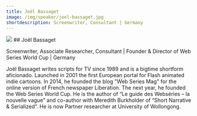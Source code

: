 ```yaml
---
title: Joël Bassaget
image: /img/speaker/joel-bassaget.jpg
shortdescription: Screenwriter, Consultant | Germany
---
```

<img src="/img/speaker/joel-bassaget.jpg">
## Joël Bassaget

Screenwriter, Associate Researcher, Consultant | Founder & Director of Web Series World Cup | Germany

Joël Bassaget writes scripts for TV since 1989 and is a bigtime shortform aficionado. Launched in 2001 the first European portal for Flash animated indie cartoons. In 2014, he founded the blog "Web Series Mag" for the online version of French newspaper Liberation. The next year, he founded the Web Series World Cup. He is the author of “Le guide des Webséries – la nouvelle vague” and co-author with Meredith Burkholder of “Short Narrative & Serialized“. He is now Partner researcher at University of Wollongong.